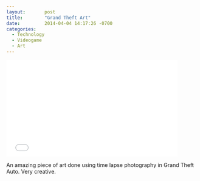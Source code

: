 ```yaml
---
layout:       post
title:        "Grand Theft Art"
date:         2014-04-04 14:17:26 -0700
categories:
  - Technology
  - Videogame
  - Art
---
```


<iframe class="embedly-embed" src="//cdn.embedly.com/widgets/media.html?src=https%3A%2F%2Fplayer.vimeo.com%2Fvideo%2F90803579&url=https%3A%2F%2Fvimeo.com%2F90803579&image=http%3A%2F%2Fi.vimeocdn.com%2Fvideo%2F470108189_1280.jpg&key=d815972c91e546edb5d2d02e509f8b1c&type=text%2Fhtml&schema=vimeo" width="450" height="253" scrolling="no" frameborder="0" allowfullscreen></iframe>

An amazing piece of art done using time lapse photography in Grand Theft Auto. Very creative.
